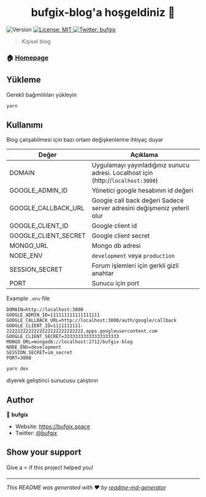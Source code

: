 <h1 align="center">bufgix-blog'a hoşgeldiniz 👋</h1>
<p>
  <img alt="Version" src="https://img.shields.io/badge/version-0.1.2-blue.svg?cacheSeconds=2592000" />
  <a href="#" target="_blank">
    <img alt="License: MIT" src="https://img.shields.io/badge/License-MIT-yellow.svg" />
  </a>
  <a href="https://twitter.com/bufgix" target="_blank">
    <img alt="Twitter: bufgix" src="https://img.shields.io/twitter/follow/bufgix.svg?style=social" />
  </a>
</p>

> Kişisel blog

### 🏠 [Homepage](http://bufgix.space)

## Yükleme
Gerekli bağımlılıları yükleyin

```sh
yarn
```

## Kullanımı

Blog çalışabilmesi için bazı ortam değişkenlerine ihtiyaç duyar

| Değer  | Açıklama  |
|---|---|
| DOMAIN  |  Uygulamayı yayınladığınız sunucu adresi. Localhost için (http://``localhost:3000``) |
| GOOGLE_ADMIN_ID  |  Yönetici google hesabının id değeri |
| GOOGLE_CALLBACK_URL |  Google call back değeri Sadece server adresini değişmeniz yeterli olur |
| GOOGLE_CLIENT_ID  |  Google client id  |
| GOOGLE_CLIENT_SECRET  |  Google client secret |
| MONGO_URL |  Mongo db adresi |
| NODE_ENV  | `development` veya `production`  |
| SESSION_SECRET  | Forum işlemleri için  gerkli gizli anahtar |
|  PORT |  Sunucu için port  |


Example `.env` file
```env
DOMAIN=http://localhost:3000
GOOGLE_ADMIN_ID=111111111111111111
GOOGLE_CALLBACK_URL=http://localhost:3000/auth/google/callback
GOOGLE_CLIENT_ID=1111111111-2222222222222222222222222222.apps.googleusercontent.com
GOOGLE_CLIENT_SECRET=33333333333333333333
MONGO_URL=mongodb://localhost:2712/bufgix-blog
NODE_ENV=development
SESSION_SECRET=im_secret
PORT=3000
```

```sh
yarn dev
```

diyerek geliştirici sunucusu çalıştırın

## Author

👤 **bufgix**

* Website: https://bufgix.space
* Twitter: [@bufgix](https://twitter.com/bufgix)

## Show your support

Give a ⭐️ if this project helped you!

***
_This README was generated with ❤️ by [readme-md-generator](https://github.com/kefranabg/readme-md-generator)_
